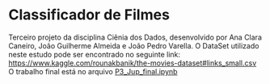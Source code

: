 # Classificador de Filmes
Terceiro projeto da disciplina Ciênia dos Dados, desenvolvido por Ana Clara Caneiro, João Guilherme Almeida e João Pedro Varella. O DataSet utilizado neste estudo pode ser encontrado no seguinte link: https://www.kaggle.com/rounakbanik/the-movies-dataset#links_small.csv
O trabalho final está no arquivo [P3_Jup_final.ipynb](https://github.com/joaogcfa/Classificador_de_Filmes/blob/master/P3_Jup_final.ipynb)
